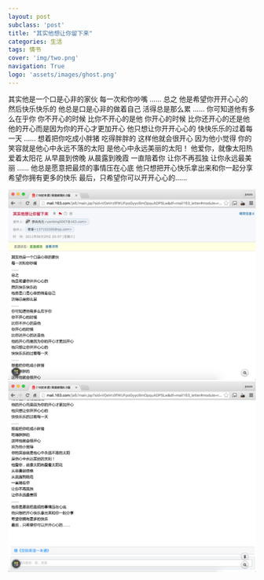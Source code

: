 ```yaml
---
layout: post
subclass: 'post'
title: "其实他想让你留下来"
categories: 生活
tags: 情书
cover: 'img/two.png'
navigation: True
logo: 'assets/images/ghost.png'
---
```


其实他是一个口是心非的家伙
每一次和你吵嘴
……
总之
他是希望你开开心心的
然后快乐快乐的
他总是口是心非的做着自己
活得总是那么累
……
你可知道他有多么在乎你
你不开心的时候
比你不开心的是他
你开心的时候
比你还开心的还是他
他的开心而是因为你的开心才更加开心
他只想让你开开心心的
快快乐乐的过着每一天
……
想着把你吃成小胖猪
吃得胖胖的
这样他就会很开心
因为他小觉得
你的笑容就是他心中永远不落的太阳
是他心中永远美丽的太阳！
他爱你，就像太阳热爱着太阳花
从早晨到傍晚
从晨露到晚霞
一直陪着你
让你不再孤独
让你永远最美丽
……
他总是愿意把最烦的事情压在心底
他只想把开心快乐拿出来和你一起分享
希望你拥有更多的快乐
最后，只希望你可以开开心心的……

![one](img/con/000001.png)
![two](img/con/000002.png)
